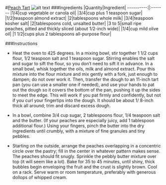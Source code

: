 #[Peach Tart](http://food52.com/recipes/14217-peach-tart)
![alt text](https://images.food52.com/43xSWLbzrqIU0J1KK3jexGE5_6E=/753x502/37397118-75e5-4519-a926-31de5f51bdd9--Food52_082211-4118.jpg)
###Ingredients
|Quantity|Ingredient|
----------:|:-------
|1/4|cup vegetable or canola oil|
|3/4|cup plus 1 teaspoon sugar|
|1/2|teaspoon almond extract|
|2|tablespoons whole milk|
|3/4|teaspoon kosher salt|
|2|tablespoons cold, unsalted butter|
|3 to 5|small ripe peaches, pitted and thickly sliced (about 1/2-inch wide)|
|1/4|cup mild olive oil|
|1 1/2|cups plus 2 tablespoons all-purpose flour|

###Instructions

* Heat the oven to 425 degrees. In a mixing bowl, stir together 1 1/2 cups flour, 1/2 teaspoon salt and 1 teaspoon sugar. Stirring enables the salt and sugar to sift the flour, so you don’t need to sift it in advance. In a small bowl, whisk together the oils, milk and almond extract. Pour this mixture into the flour mixture and mix gently with a fork, just enough to dampen; do not over work it. Then, transfer the dough to an 11-inch tart pan (you can use a smaller one if needed), and use your hands to pat out the dough so it covers the bottom of the pan, pushing it up the sides to meet the edge. This will work if you pat firmly and confidently, but not if you curl your fingertips into the dough. It should be about 1/ 8-inch thick all around; trim and discard excess dough.

* In a bowl, combine 3/4 cup sugar, 2 tablespoons flour, 1/4 teaspoon salt and the butter. (If your peaches are especially juicy, add 1 tablespoon additional flour.) Using your fingers, pinch the butter into the dry ingredients until crumbly, with a mixture of fine granules and tiny pebbles.

* Starting on the outside, arrange the peaches overlapping in a concentric circle over the pastry; fill in the center in whatever pattern makes sense. The peaches should fit snugly. Sprinkle the pebbly butter mixture over top (it will seem like a lot). Bake for 35 to 45 minutes, until shiny, thick bubbles begin enveloping the fruit and the crust is slightly brown. Cool on a rack. Serve warm or room temperature, preferably with generous dollops of whipped cream.